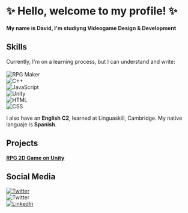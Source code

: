 # ✨ Hello, welcome to my profile! ✨

**My name is David, I'm studiyng Videogame Design & Development**

## Skills
Currently, I'm on a learning process, but I can understand and write:</br></br>
![RPG Maker](https://img.shields.io/badge/RPG%20Maker-Advance-critical?style=flat-square&logo=internet&logoColor=white&labelColor=101010)<br>
![C++](https://img.shields.io/badge/C++-Advance-critical?style=flat-square&logo=cplusplus&logoColor=white&labelColor=101010)<br>
![JavaScript](https://img.shields.io/badge/JavaScript-Intermediate-orange?style=flat-square&logo=javascript&logoColor=white&labelColor=101010)<br>
![Unity](https://img.shields.io/badge/Unity-Intermediate-orange?style=flat-square&logo=unity&logoColor=white&labelColor=101010)<br>
![HTML](https://img.shields.io/badge/HMTL-Novel-brightgreen?style=flat-square&logo=html5&logoColor=white&labelColor=101010)<br>
![CSS](https://img.shields.io/badge/CSS-Novel-brightgreen?style=flat-square&logo=css3&logoColor=white&labelColor=101010)<br>

I also have an **English C2**, learned at Linguaskill, Cambridge. My native languaje is **Spanish**.

## Projects

**[RPG 2D Game on Unity](https://github.com/DavidVelezRebollo/RPG-2D-Unity-Game>)**

## Social Media

[![Twitter](https://img.shields.io/badge/Twitter-Personal-blue?style=social&logo=twitter&logoColor=blue&labelColor=101010)](https://twitter.com/AkakuroD)<br>
![Twitter](https://img.shields.io/badge/Twitter-Developer%20Account-blue?style=social&logo=twitter&logoColor=blue&labelColor=101010)<br>
[![LinkedIn](https://img.shields.io/badge/LinkedIn-Personal-blue?style=social&logo=linkedin&logoColor=blue&labelColor=101010)](https://www.linkedin.com/in/david-antonio-vélez-rebollo-83a469169/)<br>
